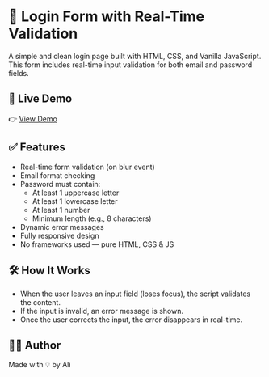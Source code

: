 # 🔐 Login Form with Real-Time Validation

A simple and clean login page built with HTML, CSS, and Vanilla JavaScript.  
This form includes real-time input validation for both email and password fields.

## 🔗 Live Demo

👉 [View Demo]( https://code-peykar-form-validation.vercel.app/ )

## ✅ Features

- Real-time form validation (on blur event)
- Email format checking
- Password must contain:
  - At least 1 uppercase letter
  - At least 1 lowercase letter
  - At least 1 number
  - Minimum length (e.g., 8 characters)
- Dynamic error messages
- Fully responsive design
- No frameworks used — pure HTML, CSS & JS

## 🛠 How It Works

- When the user leaves an input field (loses focus), the script validates the content.
- If the input is invalid, an error message is shown.
- Once the user corrects the input, the error disappears in real-time.


## 👨‍💻 Author

Made with 💡 by Ali
